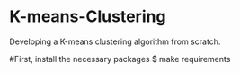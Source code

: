 # K-means-Clustering
Developing a K-means clustering algorithm from scratch.

#First, install the necessary packages
$ make requirements
